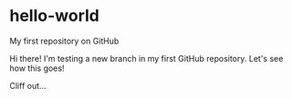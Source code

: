 # hello-world
My first repository on GitHub

Hi there! I'm testing a new branch in my first GitHub repository. Let's see how this goes!

Cliff out...
